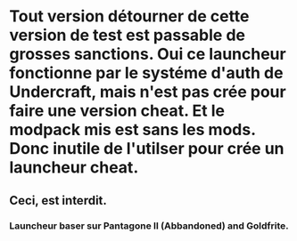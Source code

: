 # Tout version détourner de cette version de test est passable de grosses sanctions. Oui ce launcheur fonctionne par le systéme d'auth de Undercraft, mais n'est pas crée pour faire une version cheat. Et le modpack mis est sans les mods. Donc inutile de l'utilser pour crée un launcheur cheat.

## Ceci, est interdit.

### Launcheur baser sur Pantagone II (Abbandoned) and Goldfrite.

